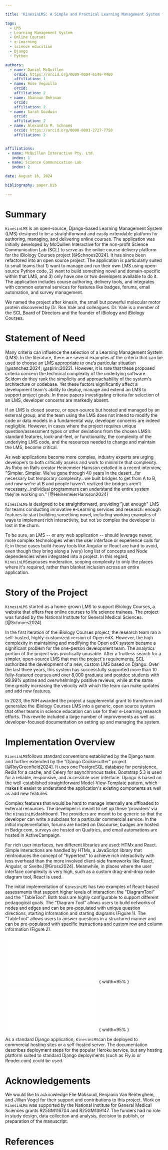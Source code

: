 ```yaml
---

title: 'KinesinLMS: A Simple and Practical Learning Management System for (Very) Small Teams'

tags:
  - LMS
  - Learning Management System
  - Online Courses
  - e-Learning
  - science education
  - Django
  - Python

authors:
  - name: Daniel McQuillen
    ordid: https://orcid.org/0009-0004-6149-4400
    affiliation: 1
  - name: Rose Veguilla
    orcid: 
    affiliation: 2
  - name: Shannon Behrman
    orcid: 
    affiliation: 2
  - name: Sarah Goodwin
    orcid: 
    affiliation: 2
  - name: Alexandra M. Schnoes
    orcid: https://orcid.org/0000-0003-2727-7758
    affiliation: 2


affiliations:
 - name: McQuillen Interactive Pty. Ltd.
   index: 1
 - name: Science Communication Lab
   index: 2

date: August 16, 2024

bibliography: paper.bib

---
```


# Summary

``KinesinLMS`` is an open-source, Django-based Learning Management System (LMS) designed to be a straightforward and easily extendable platform for authoring, managing, and delivering online courses. The application was initially developed by McQuillen Interactive for the non-profit Science Communication Lab (SCL) to serve as the online course delivery platform for the iBiology Courses project [@Schnoes2024]. It has since been refactored into an open source project. The application is particularly suited to small teams that 1) want to manage and run their own LMS using open-source Python code, 2) want to build something novel and domain-specific within that LMS, and 3) only have one or two developers available to do it. The application includes course authoring, delivery tools, and integrates with common external services for features like badges, forums, email automation, and survey management.

We named the project after kinesin, the small but powerful molecular motor protein discovered by Dr. Ron Vale and colleagues. Dr. Vale is a member of the SCL Board of Directors and the founder of iBiology and iBiology Courses.

# Statement of Need

Many criteria can influence the selection of a Learning Management System (LMS). In the literature, there are several examples of the criteria that can be used to choose an LMS appropriate to one’s particular situation [@sanchez:2024; @spirin:2022]. However, it is rare that these proposed criteria concern the technical complexity of the underlying software. Seldom do they rank the simplicity and approachability of the system's architecture or codebase. Yet these factors significantly affect a development team's ability to deploy, manage and extend an LMS to support project goals. In those papers investigating criteria for selection of an LMS, developer concerns are markedly absent.

If an LMS is closed source, or open-source but hosted and managed by an external group, and the team using the LMS does not intend to modify the code or data models in a fundamental way, developer concerns are indeed negligible. However, in cases where the project requires unique question/assessment types or other deviations from the chosen LMS’s standard features, look-and-feel, or functionality, the complexity of the underlying LMS code, and the resources needed to change and maintain the LMS, become critical.

As web applications become more complex, industry experts are urging developers to both critically assess and work to minimize that complexity. As Ruby on Rails creator Heinemeier Hansson extolled in a recent interview, "Simpler. Simpler. We've gone through 40 years in the desert…for necessary but temporary complexity…we built bridges to get from A to B, and now we're at B and people haven't realized the bridges aren't necessary…individual programmers can understand the entire system they're working on.” [@HeinemeierHansson2024]

``KinesinLMS`` is designed to be straightforward, providing "just enough" LMS for teams conducting innovative e-Learning services and research: enough features to start building something novel, including working examples of ways to implement rich interactivity, but not so complex the developer is lost in the churn.

To be sure, an LMS -- or any web application -- should leverage newer, more complex technologies when the user interface or experience calls for it; in these cases build-heavy tools like Angular or React are hard to avoid, even though they bring along a (very) long list of concepts and Node dependencies when integrated into a project. In this regard, ``KinesinLMS``espouses moderation, scoping complexity to only the places where it's required, rather than blanket inclusion across an entire application.

# Story of the Project

``KinesinLMS`` started as a home-grown LMS to support iBiology Courses, a website that offers free online courses to life science trainees. The project was funded by the National Institute for General Medical Sciences. [@Schnoes2024]

In the first iteration of the iBiology Courses project, the research team ran a self-hosted, highly-customized version of Open edX. However, the high complexity in maintaining and modifying the Open edX system became a significant problem for the one-person development team. The analytics portion of the project was practically unusable. After a fruitless search for a simpler, open-source LMS that met the project's requirements, SCL authorized the development of a new,  custom LMS based on Django. Over the last three years, this system has successfully supported more than 10 fully-featured courses and over 8,000 graduate and postdoc students with 99.99% uptime and overwhelmingly positive reviews, while at the same time greatly increasing the velocity with which the team can make updates and add new features.

In 2023, the NIH awarded the project a supplemental grant to transform and generalize the iBiology Courses LMS into a generic, open source system that other teams in science education can use for their e-Learning research efforts. This rewrite included a large number of improvements as well as developer-focused documentation on setting up and managing the system.

# Implementation Overview

``KinesinLMS``follows standard conventions established by the Django team and further extended by the "Django Cookiecutter" project [@RoyGreenfield2024]. It uses one PostgreSQL database for persistence, Redis for a cache, and Celery for asynchronous tasks. Bootstrap 5.3 is used for a reliable, responsive, and accessible user interface. Django is based on the well-established straightforward Model-View-Template pattern, which makes it easier to understand the application's existing components as well as add new features.

Complex features that would be hard to manage internally are offloaded to external resources. The developer is meant to set up these 'providers' via the ``KinesinLMS``dashboard. The providers are meant to be generic so that the developer can write a subclass for a particular commercial service. In the initial implementation, forums are hosted on Discourse, badges are hosted in Badgr.com, surveys are hosted on Qualtrics, and email automations are hosted in ActiveCampaign.

For rich user interfaces, two different libraries are used: HTMx and React. Simple interactions are handled by HTMx, a JavaScript library that reintroduces the concept of "hypertext" to achieve rich interactivity with less overhead than the more involved client-side frameworks like React, Angular, or Svelte.[@Gross2024]. Meanwhile, in places where the user interface complexity is very high, such as a custom drag-and-drop node diagram tool, React is used.

The initial implementation of ``KinesinLMS`` has two examples of React-based assessments that support higher levels of interaction: the "DiagramTool" and the "TableTool".  Both tools are highly configurable to support different pedagogical goals. The "Diagram Tool" allows users to build networks of nodes and edges and can be pre-populated with unique question directions, starting information and starting diagrams (Figure 1). The "TableTool" allows users to answer questions in a structured manner and can be pre-populated with specific instructions and custom row and column information (Figure 2).

![The "DiagramTool" component used in a mentor map activity.\label{fig:diagram_tool_example_1}](images/diagram_tool_example_1.pdf){ width=95% }
![The "TableTool" component used in an evaluation activity.\label{fig:tabletool_example_1}](images/tabletool_example_1.pdf){ width=95% }

As a standard Django application, ``KinesinLMS``can be deployed to commercial hosting sites or a self-hosted server. The documentation describes deployment steps for the popular Heroku service, but any hosting platform suited to standard Django deployments (such as Fly.io or Render.com) could be used.

# Acknowledgements

We would like to acknowledge Elie Maksoud, Benjamin Van Renterghem, and Jillian Vogel for their support and contributions to this project. Work on ``KinesinLMS`` was supported by the National Institute for General Medical Sciences grants R25GM116704 and R25GM139147. The funders had no role in study design, data collection and analysis, decision to publish, or preparation of the manuscript.

# References
